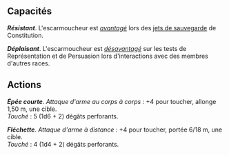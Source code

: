 ## Capacités
_**Résistant**_. L'escarmoucheur est [_avantagé_](/utiliser-les-caracteristiques/#avantage-et-desavantage) lors des [jets de sauvegarde](/utiliser-les-caracteristiques/#jets-de-sauvegarde) de Constitution.

_**Déplaisant**_. L'escarmoucheur est [_désavantagé_](/utiliser-les-caracteristiques/#avantage-et-desavantage) sur les tests de Représentation et de Persuasion lors d'interactions avec des membres d'autres races.

## Actions
_**Épée courte**_. _Attaque d'arme au corps à corps_ : +4 pour toucher, allonge 1,50 m, une cible.  
_Touché_ : 5 (1d6 + 2) dégâts perforants.

_**Fléchette**_. _Attaque d'arme à distance_ : +4 pour toucher, portée 6/18 m, une cible.  
_Touché_ : 4 (1d4 + 2) dégâts perforants.
